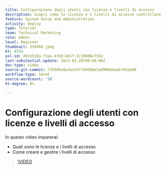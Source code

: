 ```yaml
---
title: Configurazione degli utenti con licenze e livelli di accesso
description: Scopri come le licenze e i livelli di accesso controllano ciò che gli utenti hanno. Scopri come vengono utilizzati i ruoli di lavoro nel sistema.
feature: System Setup and Administration
activity: deploy
type: Tutorial
team: Technical Marketing
role: Admin
level: Beginner
thumbnail: 335066.jpeg
kt: 8754
exl-id: 49cb518a-f3ae-4fdd-b617-2c19006c7552
last-substantial-update: 2023-03-20T00:00:00Z
doc-type: video
source-git-commit: 739505e8a3ae547749586e3ad906b4aeb781be96
workflow-type: tm+mt
source-wordcount: '56'
ht-degree: 0%

---
```


# Configurazione degli utenti con licenze e livelli di accesso

In questo video imparerai:

* Quali sono le licenze e i livelli di accesso
* Come creare e gestire i livelli di accesso

>[!VIDEO](https://video.tv.adobe.com/v/335066/?quality=12)
